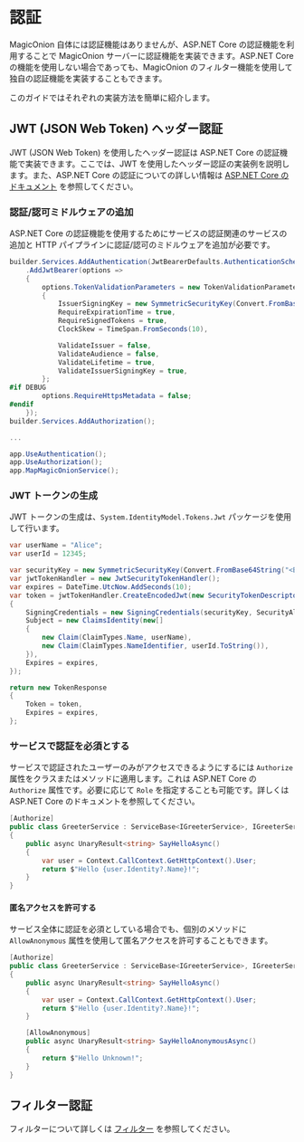 # 認証

MagicOnion 自体には認証機能はありませんが、ASP.NET Core の認証機能を利用することで MagicOnion サーバーに認証機能を実装できます。ASP.NET Core の機能を使用しない場合であっても、MagicOnion のフィルター機能を使用して独自の認証機能を実装することもできます。

このガイドではそれぞれの実装方法を簡単に紹介します。

## JWT (JSON Web Token) ヘッダー認証

JWT (JSON Web Token) を使用したヘッダー認証は ASP.NET Core の認証機能で実装できます。ここでは、JWT を使用したヘッダー認証の実装例を説明します。また、ASP.NET Core の認証についての詳しい情報は [ASP.NET Core のドキュメント](https://learn.microsoft.com/en-us/aspnet/core/security/authentication/?view=aspnetcore-9.0) を参照してください。

### 認証/認可ミドルウェアの追加
ASP.NET Core の認証機能を使用するためにサービスの認証関連のサービスの追加と HTTP パイプラインに認証/認可のミドルウェアを追加が必要です。

```csharp
builder.Services.AddAuthentication(JwtBearerDefaults.AuthenticationScheme)
    .AddJwtBearer(options =>
    {
        options.TokenValidationParameters = new TokenValidationParameters
        {
            IssuerSigningKey = new SymmetricSecurityKey(Convert.FromBase64String("<Base64EncodedSecretKey>")),
            RequireExpirationTime = true,
            RequireSignedTokens = true,
            ClockSkew = TimeSpan.FromSeconds(10),

            ValidateIssuer = false,
            ValidateAudience = false,
            ValidateLifetime = true,
            ValidateIssuerSigningKey = true,
        };
#if DEBUG
        options.RequireHttpsMetadata = false;
#endif
    });
builder.Services.AddAuthorization();

...

app.UseAuthentication();
app.UseAuthorization();
app.MapMagicOnionService();
```

### JWT トークンの生成

JWT トークンの生成は、`System.IdentityModel.Tokens.Jwt` パッケージを使用して行います。

```csharp
var userName = "Alice";
var userId = 12345;

var securityKey = new SymmetricSecurityKey(Convert.FromBase64String("<Base64EncodedSecretKey>"));
var jwtTokenHandler = new JwtSecurityTokenHandler();
var expires = DateTime.UtcNow.AddSeconds(10);
var token = jwtTokenHandler.CreateEncodedJwt(new SecurityTokenDescriptor()
{
    SigningCredentials = new SigningCredentials(securityKey, SecurityAlgorithms.HmacSha256),
    Subject = new ClaimsIdentity(new[]
    {
        new Claim(ClaimTypes.Name, userName),
        new Claim(ClaimTypes.NameIdentifier, userId.ToString()),
    }),
    Expires = expires,
});

return new TokenResponse
{
    Token = token,
    Expires = expires,
};
```

### サービスで認証を必須とする

サービスで認証されたユーザーのみがアクセスできるようにするには `Authorize` 属性をクラスまたはメソッドに適用します。これは ASP.NET Core の `Authorize` 属性です。必要に応じて `Role` を指定することも可能です。詳しくは ASP.NET Core のドキュメントを参照してください。

```csharp
[Authorize]
public class GreeterService : ServiceBase<IGreeterService>, IGreeterService
{
    public async UnaryResult<string> SayHelloAsync()
    {
        var user = Context.CallContext.GetHttpContext().User;
        return $"Hello {user.Identity?.Name}!";
    }
}
```

#### 匿名アクセスを許可する

サービス全体に認証を必須としている場合でも、個別のメソッドに `AllowAnonymous` 属性を使用して匿名アクセスを許可することもできます。

```csharp
[Authorize]
public class GreeterService : ServiceBase<IGreeterService>, IGreeterService
{
    public async UnaryResult<string> SayHelloAsync()
    {
        var user = Context.CallContext.GetHttpContext().User;
        return $"Hello {user.Identity?.Name}!";
    }

    [AllowAnonymous]
    public async UnaryResult<string> SayHelloAnonymousAsync()
    {
        return $"Hello Unknown!";
    }
}
```


## フィルター認証
フィルターについて詳しくは [フィルター](/filter/) を参照してください。
